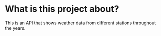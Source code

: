 # What is this project about?
This is an API that shows weather data from different stations throughout the years.